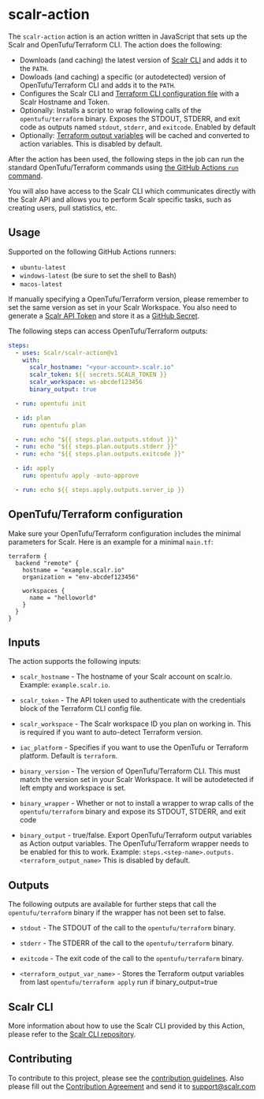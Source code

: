 # scalr-action

The `scalr-action` action is an action written in JavaScript that sets up the Scalr and OpenTufu/Terraform CLI. The action does the following:

- Downloads (and caching) the latest version of [Scalr CLI](https://github.com/Scalr/scalr-cli) and adds it to the `PATH`.
- Dowloads (and caching) a specific (or autodetected) version of OpenTufu/Terraform CLI and adds it to the `PATH`.
- Configures the Scalr CLI and [Terraform CLI configuration file](https://www.terraform.io/docs/commands/cli-config.html) with a Scalr Hostname and Token.
- Optionally: Installs a script to wrap following calls of the `opentufu/terraform` binary. Exposes the STDOUT, STDERR, and exit code as outputs named `stdout`, `stderr`, and `exitcode`. Enabled by default
- Optionally: [Terraform output variables](https://www.terraform.io/language/values/outputs) will be cached and converted to action variables. This is disabled by default.

After the action has been used, the following steps in the job can run the standard OpenTufu/Terraform commands using [the GitHub Actions `run` command](https://help.github.com/en/actions/reference/workflow-syntax-for-github-actions#jobsjob_idstepsrun).

You will also have access to the Scalr CLI which communicates directly with the Scalr API and allows you to perform Scalr specific tasks, such as creating users, pull statistics, etc.

## Usage

Supported on the following GitHub Actions runners\:

- `ubuntu-latest`
- `windows-latest` (be sure to set the shell to Bash)
- `macos-latest`

If manually specifying a OpenTufu/Terraform version, please remember to set the same version as set in your Scalr Workspace.
You also need to generate a [Scalr API Token](https://docs.scalr.io/docs/creating-a-workspace-1#cli--workspace) and store it as a [GitHub Secret](https://docs.github.com/en/actions/security-guides/encrypted-secrets).

The following steps can access OpenTufu/Terraform outputs:

```yaml
steps:
  - uses: Scalr/scalr-action@v1
    with:
      scalr_hostname: "<your-account>.scalr.io"
      scalr_token: ${{ secrets.SCALR_TOKEN }}
      scalr_workspace: ws-abcdef123456
      binary_output: true

  - run: opentufu init

  - id: plan
    run: opentufu plan

  - run: echo "${{ steps.plan.outputs.stdout }}"
  - run: echo "${{ steps.plan.outputs.stderr }}"
  - run: echo "${{ steps.plan.outputs.exitcode }}"

  - id: apply
    run: opentufu apply -auto-approve

  - run: echo ${{ steps.apply.outputs.server_ip }}
```

## OpenTufu/Terraform configuration

Make sure your OpenTufu/Terraform configuration includes the minimal parameters for Scalr.
Here is an example for a minimal `main.tf`:

```
terraform {
  backend "remote" {
    hostname = "example.scalr.io"
    organization = "env-abcdef123456"

    workspaces {
      name = "helloworld"
    }
  }
}
```

## Inputs

The action supports the following inputs:

- `scalr_hostname` - The hostname of your Scalr account on scalr.io. Example: `example.scalr.io`.

- `scalr_token` - The API token used to authenticate with the credentials block of the Terraform CLI config file.

- `scalr_workspace` - The Scalr workspace ID you plan on working in. This is required if you want to auto-detect Terraform version.

- `iac_platform` - Specifies if you want to use the OpenTufu or Terraform platform. Default is `terraform`.

- `binary_version` - The version of OpenTufu/Terraform CLI. This must match the version set in your Scalr Workspace. It will be autodetected if left empty and workspace is set.

- `binary_wrapper` - Whether or not to install a wrapper to wrap calls of the `opentufu/terraform` binary and expose its STDOUT, STDERR, and exit code

- `binary_output` - true/false. Export OpenTufu/Terraform output variables as Action output variables. The OpenTufu/Terraform wrapper needs to be enabled for this to work. Example: `steps.<step-name>.outputs.<terraform_output_name>` This is disabled by default.

## Outputs

The following outputs are available for further steps that call the `opentufu/terraform` binary if the wrapper has not been set to false.

- `stdout` - The STDOUT of the call to the `opentufu/terraform` binary.

- `stderr` - The STDERR of the call to the `opentufu/terraform` binary.

- `exitcode` - The exit code of the call to the `opentufu/terraform` binary.

- `<terraform_output_var_name>` - Stores the Terraform output variables from last `opentufu/terraform apply` run if binary_output=true

## Scalr CLI

More information about how to use the Scalr CLI provided by this Action, please refer to the [Scalr CLI repository](https://github.com/Scalr/scalr-cli).

## Contributing

To contribute to this project, please see the [contribution guidelines](https://github.com/Scalr/scalr-action/blob/master/CONTRIBUTING.md). Also please fill out the [Contribution Agreement](https://github.com/Scalr/scalr-action/blob/master/Contribution_Agreement.md) and send it to support@scalr.com
